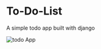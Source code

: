 
# To-Do-List

A simple todo app built with django

![todo App](https://raw.githubusercontent.com/ak-2301/To-Do-List/staticfiles/todoApp.PNG)



